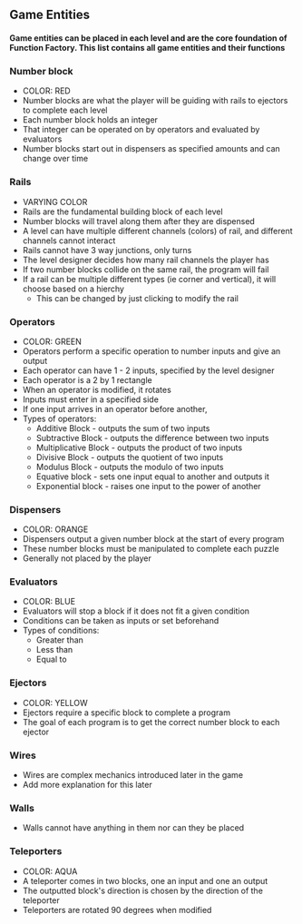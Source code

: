 ## Game Entities
#### Game entities can be placed in each level and are the core foundation of Function Factory. This list contains all game entities and their functions

### Number block
- COLOR: RED
- Number blocks are what the player will be guiding with rails to ejectors to complete each level
- Each number block holds an integer
- That integer can be operated on by operators and evaluated by evaluators
- Number blocks start out in dispensers as specified amounts and can change over time
### Rails
- VARYING COLOR
- Rails are the fundamental building block of each level
- Number blocks will travel along them after they are dispensed
- A level can have multiple different channels (colors) of rail, and different channels cannot interact
- Rails cannot have 3 way junctions, only turns
- The level designer decides how many rail channels the player has
- If two number blocks collide on the same rail, the program will fail
- If a rail can be multiple different types (ie corner and vertical), it will choose based on a hierchy
  - This can be changed by just clicking to modify the rail
### Operators
- COLOR: GREEN
- Operators perform a specific operation to number inputs and give an output
- Each operator can have 1 - 2 inputs, specified by the level designer
- Each operator is a 2 by 1 rectangle
- When an operator is modified, it rotates
- Inputs must enter in a specified side
- If one input arrives in an operator before another, 
- Types of operators:
  - Additive Block - outputs the sum of two inputs
  - Subtractive Block - outputs the difference between two inputs
  - Multiplicative Block - outputs the product of two inputs
  - Divisive Block - outputs the quotient of two inputs
  - Modulus Block - outputs the modulo of two inputs
  - Equative block - sets one input equal to another and outputs it
  - Exponential block - raises one input to the power of another
### Dispensers
- COLOR: ORANGE
- Dispensers output a given number block at the start of every program
- These number blocks must be manipulated to complete each puzzle
- Generally not placed by the player
### Evaluators
- COLOR: BLUE
- Evaluators will stop a block if it does not fit a given condition
- Conditions can be taken as inputs or set beforehand
- Types of conditions:
  - Greater than
  - Less than
  - Equal to
### Ejectors
  - COLOR: YELLOW
  - Ejectors require a specific block to complete a program
  - The goal of each program is to get the correct number block to each ejector
### Wires
  - Wires are complex mechanics introduced later in the game
  - Add more explanation for this later
### Walls
  - Walls cannot have anything in them nor can they be placed
### Teleporters
  - COLOR: AQUA
  - A teleporter comes in two blocks, one an input and one an output
  - The outputted block's direction is chosen by the direction of the teleporter
  - Teleporters are rotated 90 degrees when modified